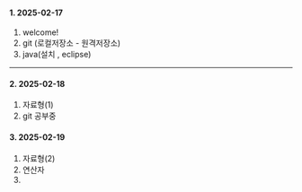 #### 1. 2025-02-17
  1. welcome!
  2. git (로컬저장소 - 원격저장소)
  3. java(설치 , eclipse)

  ---
#### 2. 2025-02-18
  1. 자료형(1)
  2. git 공부중

#### 3. 2025-02-19
  1. 자료형(2)
  2. 연산자
  3. 

